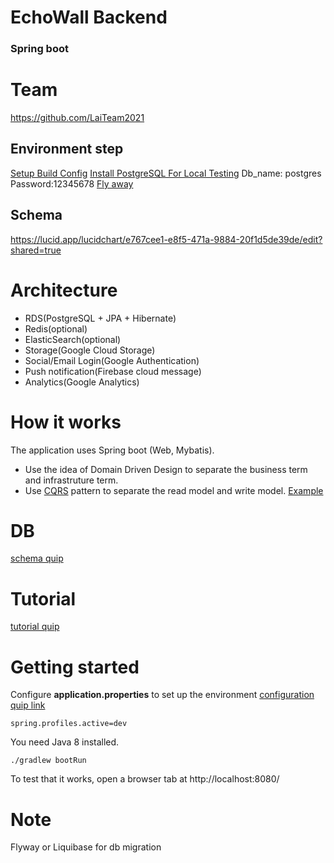 # EchoWall Backend

### Spring boot

# Team 
https://github.com/LaiTeam2021 

## Environment step
[Setup Build Config](https://developerforfun.quip.com/vn1XAQS5KVCn/Spring-Configuration)
[Install PostgreSQL For Local Testing](https://www.postgresql.org/download/)
Db_name: postgres Password:12345678
[Fly away](https://www.callicoder.com/spring-boot-flyway-database-migration-example/)

## Schema
https://lucid.app/lucidchart/e767cee1-e8f5-471a-9884-20f1d5de39de/edit?shared=true 


# Architecture
* RDS(PostgreSQL + JPA + Hibernate)  
* Redis(optional) 
* ElasticSearch(optional)  
* Storage(Google Cloud Storage)
* Social/Email Login(Google Authentication)
* Push notification(Firebase cloud message)
* Analytics(Google Analytics)
 
# How it works
 
 The application uses Spring boot (Web, Mybatis).
 
 * Use the idea of Domain Driven Design to separate the business term and infrastruture term.
 * Use [CQRS](https://martinfowler.com/bliki/CQRS.html) pattern to separate the read model and write model. [Example](https://www.baeldung.com/cqrs-for-a-spring-rest-api)
 
# DB
[schema quip](https://developerforfun.quip.com/QaX0AqkJCPbf/DB-Schema)


# Tutorial
[tutorial quip](https://developerforfun.quip.com/c7cDAVm16Tzb/Environment)

# Getting started

Configure **application.properties** to set up the environment
[configuration quip link](https://developerforfun.quip.com/lMMNOrJSI2ZR/Spring)

``
    spring.profiles.active=dev 
``    

You need Java 8 installed.

    ./gradlew bootRun

To test that it works, open a browser tab at http://localhost:8080/

# Note
Flyway or Liquibase for db migration

